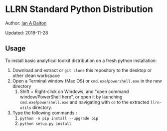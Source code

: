 # LLRN Standard Python Distribution

Author: [Ian A Dalton](https://github.com/ianad/)

Updated: 2018-11-28

## Usage

To install basic analytical toolkit distribution on a fresh python installation:

1. Download and extract or `git clone` this repository to the desktop or other clean workspace
2. Open a Terminal window (Mac OS) or `cmd.exe`/`powershell.exe` in the new directory
    1. Shift + Right-click on Windows, and "open command window/PowerShell here", or open it by launching `cmd.exe`/`powershell.exe` and navigating with `cd` to the extracted `llrn-utils` directory.
3. Type the following commands :
    1. `python -m pip install --upgrade pip`
    2. `python setup.py install`
